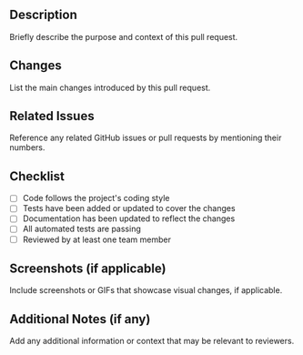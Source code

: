 ## Description
Briefly describe the purpose and context of this pull request.

## Changes
List the main changes introduced by this pull request.

## Related Issues
Reference any related GitHub issues or pull requests by mentioning their numbers.

## Checklist
- [ ] Code follows the project's coding style
- [ ] Tests have been added or updated to cover the changes
- [ ] Documentation has been updated to reflect the changes
- [ ] All automated tests are passing
- [ ] Reviewed by at least one team member

## Screenshots (if applicable)
Include screenshots or GIFs that showcase visual changes, if applicable.

## Additional Notes (if any)
Add any additional information or context that may be relevant to reviewers.
